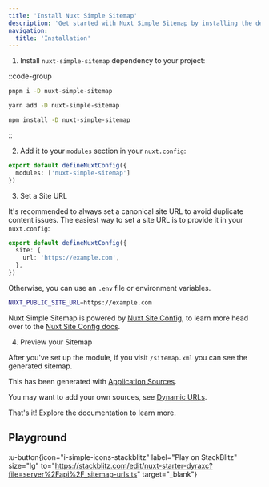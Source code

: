 ```yaml
---
title: 'Install Nuxt Simple Sitemap'
description: 'Get started with Nuxt Simple Sitemap by installing the dependency to your project.'
navigation:
  title: 'Installation'
---
```


1. Install `nuxt-simple-sitemap` dependency to your project:

::code-group

```sh [pnpm]
pnpm i -D nuxt-simple-sitemap
```

```bash [yarn]
yarn add -D nuxt-simple-sitemap
```

```bash [npm]
npm install -D nuxt-simple-sitemap
```

::

2. Add it to your `modules` section in your `nuxt.config`:

```ts [nuxt.config]
export default defineNuxtConfig({
  modules: ['nuxt-simple-sitemap']
})
```

3. Set a Site URL

It's recommended to always set a canonical site URL to avoid duplicate content issues.
The easiest way to set a site URL is to provide it in your `nuxt.config`:

```ts [nuxt.config.ts]
export default defineNuxtConfig({
  site: {
    url: 'https://example.com',
  },
})
```

Otherwise, you can use an `.env` file or environment variables.

```bash [.env]
NUXT_PUBLIC_SITE_URL=https://example.com
```

Nuxt Simple Sitemap is powered by [Nuxt Site Config](/site-config/getting-started/background), to learn more head over to the [Nuxt Site Config docs](/site-config/getting-started/how-it-works).

4. Preview your Sitemap

After you've set up the module, if you visit `/sitemap.xml` you can see the generated sitemap.

This has been generated with [Application Sources](/sitemap/getting-started/data-sources).

You may want to add your own sources, see [Dynamic URLs](/sitemap/guides/dynamic-urls).

That's it! Explore the documentation to learn more.

## Playground

:u-button{icon="i-simple-icons-stackblitz" label="Play on StackBlitz" size="lg" to="https://stackblitz.com/edit/nuxt-starter-dyraxc?file=server%2Fapi%2F_sitemap-urls.ts" target="_blank"}
